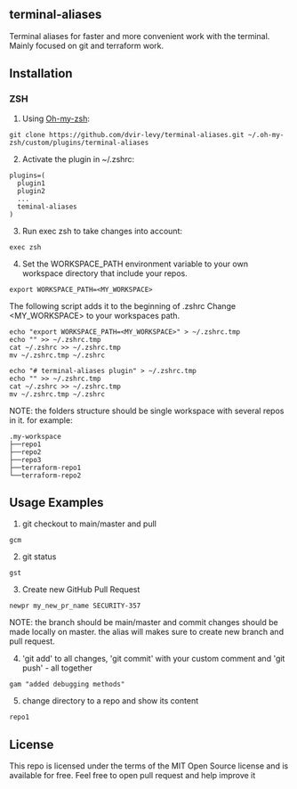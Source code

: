 ## terminal-aliases

Terminal aliases for faster and more convenient work with the terminal. Mainly focused on git and terraform work.


## Installation

### ZSH

1. Using [Oh-my-zsh](https://github.com/ohmyzsh/ohmyzsh):
```
git clone https://github.com/dvir-levy/terminal-aliases.git ~/.oh-my-zsh/custom/plugins/terminal-aliases
```

2. Activate the plugin in ~/.zshrc:
```
plugins=(
  plugin1
  plugin2
  ...
  teminal-aliases
)
```

3. Run exec zsh to take changes into account:
```
exec zsh
```

4. Set the WORKSPACE_PATH environment variable to your own workspace directory that include your repos.
```
export WORKSPACE_PATH=<MY_WORKSPACE>
```

The following script adds it to the beginning of .zshrc
Change <MY_WORKSPACE> to your workspaces path.
```
echo "export WORKSPACE_PATH=<MY_WORKSPACE>" > ~/.zshrc.tmp
echo "" >> ~/.zshrc.tmp
cat ~/.zshrc >> ~/.zshrc.tmp
mv ~/.zshrc.tmp ~/.zshrc

echo "# terminal-aliases plugin" > ~/.zshrc.tmp
echo "" >> ~/.zshrc.tmp
cat ~/.zshrc >> ~/.zshrc.tmp
mv ~/.zshrc.tmp ~/.zshrc
```

NOTE: the folders structure should be single workspace with several repos in it.
for example:
```
.my-workspace
├──repo1
├──repo2
├──repo3
├──terraform-repo1
└──terraform-repo2
```

## Usage Examples

1. git checkout to main/master and pull
```
gcm
```


2. git status
```
gst
```


3. Create new GitHub Pull Request
```
newpr my_new_pr_name SECURITY-357
```
NOTE: the branch should be main/master and commit changes should be made locally on master. the alias will makes sure to create new branch and pull request.


4. 'git add' to all changes, 'git commit' with your custom comment and 'git push' - all together
```
gam "added debugging methods"
```

5. change directory to a repo and show its content
```
repo1
```

## License

This repo is licensed under the terms of the MIT Open Source
license and is available for free.
Feel free to open pull request and help improve it
